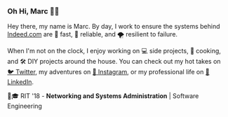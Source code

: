 ### Oh Hi, Marc 👋😉

Hey there, my name is Marc. By day, I work to ensure the systems behind [Indeed.com](https://www.indeed.com) are 🏃 fast, 💪 reliable, and 🌪️ resilient to failure.

When I'm not on the clock, I enjoy working on 💻 side projects, 🥘 cooking, and 🛠️ DIY projects around the house. You can check out my hot takes on [🐦 Twitter](https://twitter.com/mbillow), my adventures on [📸 Instagram](https://instagram.com/mbillow), or my professional life on [💼 LinkedIn](https://www.linkedin.com/in/mbillow).

🐯🎓 RIT '18 - **Networking and Systems Administration** | Software Engineering
